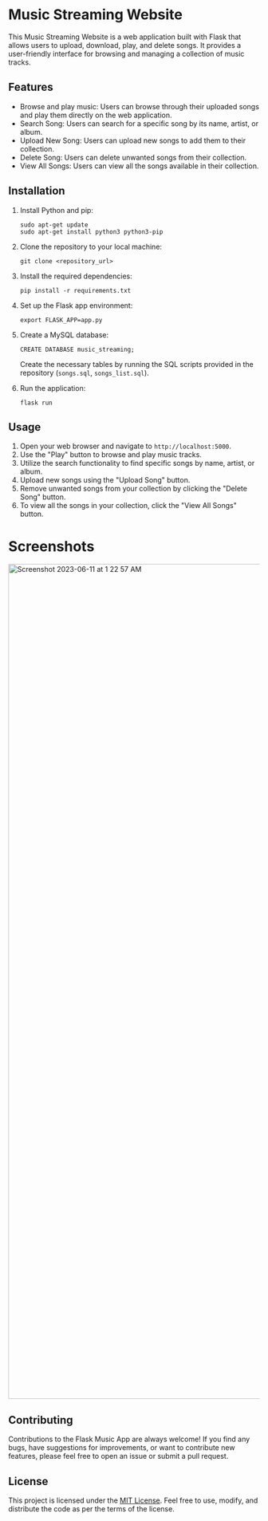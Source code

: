 # Music Streaming Website

This Music Streaming Website is a web application built with Flask that allows users to upload, download, play, and delete songs. It provides a user-friendly interface for browsing and managing a collection of music tracks.

## Features

- Browse and play music: Users can browse through their uploaded songs and play them directly on the web application.
- Search Song: Users can search for a specific song by its name, artist, or album.
- Upload New Song: Users can upload new songs to add them to their collection.
- Delete Song: Users can delete unwanted songs from their collection.
- View All Songs: Users can view all the songs available in their collection.

## Installation

1. Install Python and pip:

   ```
   sudo apt-get update
   sudo apt-get install python3 python3-pip
   ```

2. Clone the repository to your local machine:

   ```
   git clone <repository_url>
   ```

3. Install the required dependencies:

   ```
   pip install -r requirements.txt
   ```

4. Set up the Flask app environment:

   ```
   export FLASK_APP=app.py
   ```

5. Create a MySQL database:

   ```
   CREATE DATABASE music_streaming;
   ```

   Create the necessary tables by running the SQL scripts provided in the repository (`songs.sql`, `songs_list.sql`).

6. Run the application:

   ```
   flask run
   ```

## Usage

1. Open your web browser and navigate to `http://localhost:5000`.
2. Use the "Play" button to browse and play music tracks.
3. Utilize the search functionality to find specific songs by name, artist, or album.
4. Upload new songs using the "Upload Song" button.
5. Remove unwanted songs from your collection by clicking the "Delete Song" button.
6. To view all the songs in your collection, click the "View All Songs" button.

# Screenshots

<img width="1675" alt="Screenshot 2023-06-11 at 1 22 57 AM" src="https://github.com/ApekshaCodes/Music-Streaming-Website/assets/134539162/229a1cde-8c11-4e04-b79e-b3665887bdcc">





## Contributing

Contributions to the Flask Music App are always welcome! If you find any bugs, have suggestions for improvements, or want to contribute new features, please feel free to open an issue or submit a pull request.

## License

This project is licensed under the [MIT License](LICENSE). Feel free to use, modify, and distribute the code as per the terms of the license.
